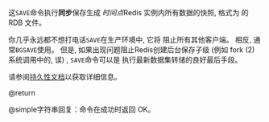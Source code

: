 这`SAVE`命令执行**同步**保存生成
*时间点*Redis 实例内所有数据的快照, 格式为
的 RDB 文件。

你几乎永远都不想打电话`SAVE`在生产环境中, 它将
阻止所有其他客户端。
相反, 通常`BGSAVE`使用。
但是, 如果出现问题阻止Redis创建后台保存子级
 (例如 fork (2)  系统调用中的, 误) , `SAVE`命令可以是
执行最新数据集转储的良好最后手段。

请参阅[持久性文档][tp]以获取详细信息。

[tp]: /topics/persistence

@return

@simple字符串回复：命令在成功时返回 OK。
